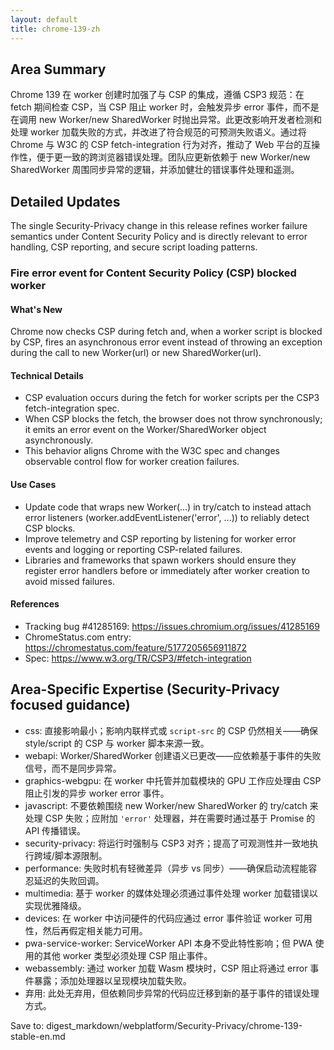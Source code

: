 ```yaml
---
layout: default
title: chrome-139-zh
---
```


## Area Summary

Chrome 139 在 worker 创建时加强了与 CSP 的集成，遵循 CSP3 规范：在 fetch 期间检查 CSP，当 CSP 阻止 worker 时，会触发异步 error 事件，而不是在调用 new Worker/new SharedWorker 时抛出异常。此更改影响开发者检测和处理 worker 加载失败的方式，并改进了符合规范的可预测失败语义。通过将 Chrome 与 W3C 的 CSP fetch-integration 行为对齐，推动了 Web 平台的互操作性，便于更一致的跨浏览器错误处理。团队应更新依赖于 new Worker/new SharedWorker 周围同步异常的逻辑，并添加健壮的错误事件处理和遥测。

## Detailed Updates

The single Security-Privacy change in this release refines worker failure semantics under Content Security Policy and is directly relevant to error handling, CSP reporting, and secure script loading patterns.

### Fire error event for Content Security Policy (CSP) blocked worker

#### What's New
Chrome now checks CSP during fetch and, when a worker script is blocked by CSP, fires an asynchronous error event instead of throwing an exception during the call to new Worker(url) or new SharedWorker(url).

#### Technical Details
- CSP evaluation occurs during the fetch for worker scripts per the CSP3 fetch-integration spec.
- When CSP blocks the fetch, the browser does not throw synchronously; it emits an error event on the Worker/SharedWorker object asynchronously.
- This behavior aligns Chrome with the W3C spec and changes observable control flow for worker creation failures.

#### Use Cases
- Update code that wraps new Worker(...) in try/catch to instead attach error listeners (worker.addEventListener('error', ...)) to reliably detect CSP blocks.
- Improve telemetry and CSP reporting by listening for worker error events and logging or reporting CSP-related failures.
- Libraries and frameworks that spawn workers should ensure they register error handlers before or immediately after worker creation to avoid missed failures.

#### References
- Tracking bug #41285169: https://issues.chromium.org/issues/41285169
- ChromeStatus.com entry: https://chromestatus.com/feature/5177205656911872
- Spec: https://www.w3.org/TR/CSP3/#fetch-integration

## Area-Specific Expertise (Security-Privacy focused guidance)

- css: 直接影响最小；影响内联样式或 `script-src` 的 CSP 仍然相关——确保 style/script 的 CSP 与 worker 脚本来源一致。
- webapi: Worker/SharedWorker 创建语义已更改——应依赖基于事件的失败信号，而不是同步异常。
- graphics-webgpu: 在 worker 中托管并加载模块的 GPU 工作应处理由 CSP 阻止引发的异步 worker error 事件。
- javascript: 不要依赖围绕 new Worker/new SharedWorker 的 try/catch 来处理 CSP 失败；应附加 `'error'` 处理器，并在需要时通过基于 Promise 的 API 传播错误。
- security-privacy: 将运行时强制与 CSP3 对齐；提高了可观测性并一致地执行跨域/脚本源限制。
- performance: 失败时机有轻微差异（异步 vs 同步）——确保启动流程能容忍延迟的失败回调。
- multimedia: 基于 worker 的媒体处理必须通过事件处理 worker 加载错误以实现优雅降级。
- devices: 在 worker 中访问硬件的代码应通过 error 事件验证 worker 可用性，然后再假定相关能力可用。
- pwa-service-worker: ServiceWorker API 本身不受此特性影响；但 PWA 使用的其他 worker 类型必须处理 CSP 阻止事件。
- webassembly: 通过 worker 加载 Wasm 模块时，CSP 阻止将通过 error 事件暴露；添加处理器以呈现模块加载失败。
- 弃用: 此处无弃用，但依赖同步异常的代码应迁移到新的基于事件的错误处理方式。

Save to: digest_markdown/webplatform/Security-Privacy/chrome-139-stable-en.md
